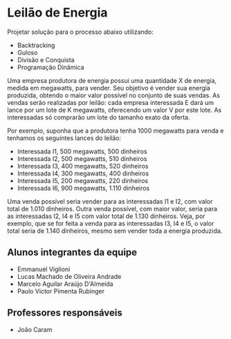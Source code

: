 # Leilão de Energia

Projetar solução para o processo abaixo utilizando:

* Backtracking
* Guloso
* Divisão e Conquista
* Programação Dinâmica

Uma empresa produtora de energia possui uma quantidade X de energia, medida em megawatts, para vender. Seu objetivo
é vender sua energia produzida, obtendo o maior valor possível no conjunto de suas vendas. As vendas serão realizadas
por leilão: cada empresa interessada E dará um lance por um lote de K megawatts, oferecendo um valor V por este lote. As
interessadas só comprarão um lote do tamanho exato da oferta.

Por exemplo, suponha que a produtora tenha 1000 megawatts para venda e tenhamos os seguintes lances do leilão:

* Interessada I1, 500 megawatts, 500 dinheiros
* Interessada I2, 500 megawatts, 510 dinheiros
* Interessada I3, 400 megawatts, 520 dinheiros
* Interessada I4, 300 megawatts, 400 dinheiros
* Interessada I5, 200 megawatts, 220 dinheiros
* Interessada I6, 900 megawatts, 1.110 dinheiros

Uma venda possível seria vender para as interessadas I1 e I2, com valor total de 1.010 dinheiros. Outra venda possível, com
maior valor, seria para as interessadas I2, I4 e I5 com valor total de 1.130 dinheiros. Veja, por exemplo, que se for feita a
venda para as interessadas I3, I4 e I5, o valor total seria de 1.140 dinheiros, mesmo sem vender toda a energia produzida.

## Alunos integrantes da equipe

* Emmanuel Viglioni
* Lucas Machado de Oliveira Andrade
* Marcelo Aguilar Araújo D'Almeida
* Paulo Victor Pimenta Rubinger

## Professores responsáveis

* João Caram


